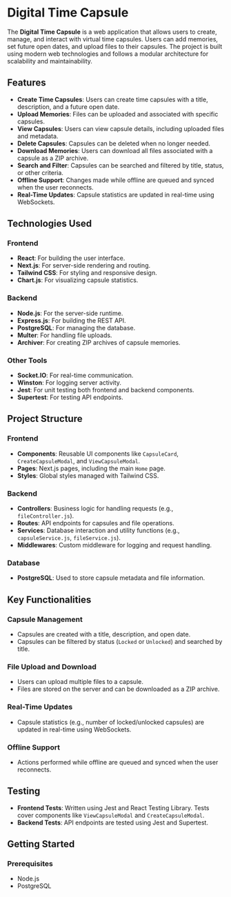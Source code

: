 # Digital Time Capsule

The **Digital Time Capsule** is a web application that allows users to create, manage, and interact with virtual time capsules. Users can add memories, set future open dates, and upload files to their capsules. The project is built using modern web technologies and follows a modular architecture for scalability and maintainability.

## Features

- **Create Time Capsules**: Users can create time capsules with a title, description, and a future open date.
- **Upload Memories**: Files can be uploaded and associated with specific capsules.
- **View Capsules**: Users can view capsule details, including uploaded files and metadata.
- **Delete Capsules**: Capsules can be deleted when no longer needed.
- **Download Memories**: Users can download all files associated with a capsule as a ZIP archive.
- **Search and Filter**: Capsules can be searched and filtered by title, status, or other criteria.
- **Offline Support**: Changes made while offline are queued and synced when the user reconnects.
- **Real-Time Updates**: Capsule statistics are updated in real-time using WebSockets.

## Technologies Used

### Frontend
- **React**: For building the user interface.
- **Next.js**: For server-side rendering and routing.
- **Tailwind CSS**: For styling and responsive design.
- **Chart.js**: For visualizing capsule statistics.

### Backend
- **Node.js**: For the server-side runtime.
- **Express.js**: For building the REST API.
- **PostgreSQL**: For managing the database.
- **Multer**: For handling file uploads.
- **Archiver**: For creating ZIP archives of capsule memories.

### Other Tools
- **Socket.IO**: For real-time communication.
- **Winston**: For logging server activity.
- **Jest**: For unit testing both frontend and backend components.
- **Supertest**: For testing API endpoints.

## Project Structure

### Frontend
- **Components**: Reusable UI components like `CapsuleCard`, `CreateCapsuleModal`, and `ViewCapsuleModal`.
- **Pages**: Next.js pages, including the main `Home` page.
- **Styles**: Global styles managed with Tailwind CSS.

### Backend
- **Controllers**: Business logic for handling requests (e.g., `fileController.js`).
- **Routes**: API endpoints for capsules and file operations.
- **Services**: Database interaction and utility functions (e.g., `capsuleService.js`, `fileService.js`).
- **Middlewares**: Custom middleware for logging and request handling.

### Database
- **PostgreSQL**: Used to store capsule metadata and file information.

## Key Functionalities

### Capsule Management
- Capsules are created with a title, description, and open date.
- Capsules can be filtered by status (`Locked` or `Unlocked`) and searched by title.

### File Upload and Download
- Users can upload multiple files to a capsule.
- Files are stored on the server and can be downloaded as a ZIP archive.

### Real-Time Updates
- Capsule statistics (e.g., number of locked/unlocked capsules) are updated in real-time using WebSockets.

### Offline Support
- Actions performed while offline are queued and synced when the user reconnects.

## Testing

- **Frontend Tests**: Written using Jest and React Testing Library. Tests cover components like `ViewCapsuleModal` and `CreateCapsuleModal`.
- **Backend Tests**: API endpoints are tested using Jest and Supertest.

## Getting Started

### Prerequisites
- Node.js
- PostgreSQL